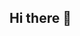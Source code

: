 ## Hi there 👋

<!--
**Serena-gg0705/Serena-gg0705** is a ✨ _special_ ✨ repository because its `README.md` (this file) appears on your GitHub profile.

Here are some ideas to get you started:

- 🔭 I’m currently working on  tiktok
- 🌱 I’m currently learning happy
- 👯 I’m looking to collaborate on studing
- 🤔 I’m looking for help with study
- 💬 Ask me about nothing
- 📫 How to reach me: no way
- 😄 Pronouns: let me think 
- ⚡ good day to everybody
